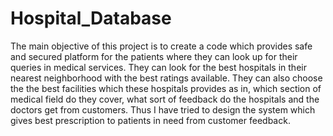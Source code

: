 # Hospital_Database
The main objective of this project is to create a code which provides safe and secured platform for the patients where they can look up for their queries in medical services. They can look for the best hospitals in their nearest neighborhood with the best ratings available. They can also choose the  the best facilities which these hospitals provides as in, which section of medical field do they cover, what sort of feedback do the hospitals and the doctors get from customers. Thus I have tried to design the system which gives best prescription to patients in need from customer feedback.
